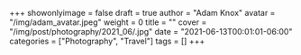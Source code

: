 +++
showonlyimage = false
draft = true
author = "Adam Knox"
avatar = "/img/adam_avatar.jpeg"
weight = 0
title = ""
cover = "/img/post/photography/2021_06/.jpg"
date = "2021-06-13T00:01:01-06:00"
categories = ["Photography", "Travel"]
tags = []
+++
<!--more-->
